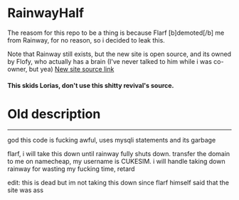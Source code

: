 # RainwayHalf
The reasom for this repo to be a thing is because Flarf [b]demoted[/b] me from Rainway, for no reason, so i decided to leak this.

Note that Rainway still exists, but the new site is open source, and its owned by Flofy, who actually has a brain (I've never talked to him while i was co-owner, but yea)
<a href="https://github.com/Flofy-Dev/rainway-source">New site source link</a>
#### This skids Lorias, don't use this shitty revival's source.

# Old description
---
god this code is fucking awful, uses mysqli statements and its garbage

flarf, i will take this down until rainway fully shuts down. transfer the domain to me on namecheap, my username is CUKESIM. i will handle taking down rainway for wasting my fucking time, retard

edit: this is dead but im not taking this down since flarf himself said that the site was ass
